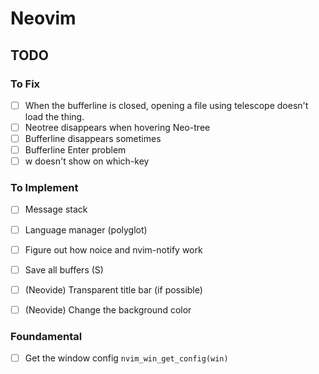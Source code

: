 # Neovim

## TODO

### To Fix

- [ ] When the bufferline is closed, opening a file using telescope doesn't load the thing.
- [ ] Neotree disappears when hovering Neo-tree
- [ ] Bufferline disappears sometimes
- [ ] Bufferline Enter problem
- [ ] <Space>w doesn't show on which-key

### To Implement

- [ ] Message stack
- [ ] Language manager (polyglot)
- [ ] Figure out how noice and nvim-notify work
- [ ] Save all buffers (<Enter>S)
- [ ] (Neovide) Transparent title bar (if possible)
- [ ] (Neovide) Change the background color


### Foundamental

- [ ] Get the window config `nvim_win_get_config(win)`

